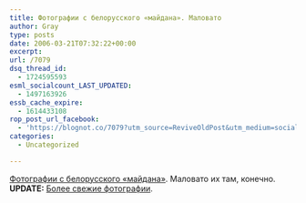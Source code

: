 ```yaml
---
title: Фотографии с белорусского «майдана». Маловато
author: Gray
type: posts
date: 2006-03-21T07:32:22+00:00
excerpt:
url: /7079
dsq_thread_id:
  - 1724595593
esml_socialcount_LAST_UPDATED:
  - 1497163926
essb_cache_expire:
  - 1614433108
rop_post_url_facebook:
  - 'https://blognot.co/7079?utm_source=ReviveOldPost&utm_medium=social&utm_campaign=ReviveOldPost'
categories:
  - Uncategorized

---
```








<a href="http://news.lyakh.org/" target="_blank">Фотографии с белорусского &#171;майдана&#187;</a>. Маловато их там, конечно.  
**UPDATE:** <a href="http://ubl.name/photo/thumbnails.php?album=7" target="_blank">Более свежие фотографии</a>.